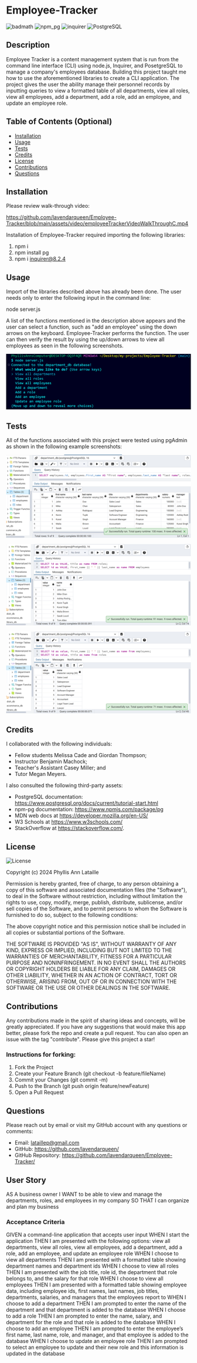 # Employee-Tracker

![badmath](https://img.shields.io/github/languages/top/lernantino/badmath) ![npm_pg](https://img.shields.io/badge/npm_pg-8.11.5-violet) ![inquirer](https://img.shields.io/badge/inquirer-8.2.4-green) ![PostgreSQL](https://img.shields.io/badge/PostgreSQL-16.3-blue)

## Description

Employee Tracker is a content management system that is run from the command line interface (CLI) using node.js, Inquirer, and PosetgreSQL to manage a company's employees database. Building this project taught me how to use the aforementioned libraries to create a CLI application. The project gives the user the ability manage their personnel records by inputting queries to view a formatted table of all departments, view all roles, view all employees, add a department, add a role, add an employee, and update an employee role.

## Table of Contents (Optional)

- [Installation](#installation)
- [Usage](#usage)
- [Tests](#tests)
- [Credits](#credits)
- [License](#license)
- [Contributions](#contributions)
- [Questions](#questions)

## Installation

Please review walk-through video:

https://github.com/lavendarqueen/Employee-Tracker/blob/main/assets/video/employeeTrackerVideoWalkThroughC.mp4

Installation of Employee-Tracker required importing the following libraries:

1. npm i
2. npm install pg
3. npm i inquirer@8.2.4

## Usage

Import of the libraries described above has already been done. The user needs only to enter the following input in the command line:

node server.js

A list of the functions mentioned in the description above appears and the user can select a function, such as "add an employee" using the down arrows on the keyboard. Employee-Tracker performs the function. The user can then verify the result by using the up/down arrows to view all employees as seen in the following screenshots.

![List of Available Functions](/assets/images/ScreenshotFunctionList.png)

## Tests

All of the functions associated with this project were tested using pgAdmin as shown in the following example screenshots:

![Test View All Employeess](/assets/images/ScreenshotViewAllEmployees.png)

![Test Add An Employee](/assets/images/ScreenshotAddEmployee.png)

![Test Update a Department](/assets/images/ScreenshotUpdateEmployeeRole.png)

## Credits

I collaborated with the following individuals:

- Fellow students Melissa Cade and Giordan Thompson;
- Instructor Benjamin Machock;
- Teacher's Assistant Casey Miller; and
- Tutor Megan Meyers.

I also consulted the following third-party assets:

- PostgreSQL documentation: https://www.postgresql.org/docs/current/tutorial-start.html
- npm-pg documentation: https://www.npmjs.com/package/pg
- MDN web docs at https://developer.mozilla.org/en-US/
- W3 Schools at https://www.w3schools.com/
- StackOverflow at https://stackoverflow.com/.

## License

![License](https://img.shields.io/badge/License-MIT-blue.svg)

Copyright (c) 2024 Phyllis Ann Lataille

Permission is hereby granted, free of charge, to any person obtaining a copy
of this software and associated documentation files (the "Software"), to deal
in the Software without restriction, including without limitation the rights
to use, copy, modify, merge, publish, distribute, sublicense, and/or sell
copies of the Software, and to permit persons to whom the Software is
furnished to do so, subject to the following conditions:

The above copyright notice and this permission notice shall be included in all
copies or substantial portions of the Software.

THE SOFTWARE IS PROVIDED "AS IS", WITHOUT WARRANTY OF ANY KIND, EXPRESS OR IMPLIED, INCLUDING BUT NOT LIMITED TO THE WARRANTIES OF MERCHANTABILITY,
FITNESS FOR A PARTICULAR PURPOSE AND NONINFRINGEMENT. IN NO EVENT SHALL THE AUTHORS OR COPYRIGHT HOLDERS BE LIABLE FOR ANY CLAIM, DAMAGES OR OTHER LIABILITY, WHETHER IN AN ACTION OF CONTRACT, TORT OR OTHERWISE, ARISING FROM, OUT OF OR IN CONNECTION WITH THE SOFTWARE OR THE USE OR OTHER DEALINGS IN THE SOFTWARE.

## Contributions

Any contributions made in the spirit of sharing ideas and concepts, will be greatly appreciated. If you have any suggestions that would make this app better, please fork the repo and create a pull request. You can also open an issue with the tag "contribute". Please give this project a star!

### Instructions for forking:

1. Fork the Project
2. Create your Feature Branch (git checkout -b feature/fileName)
3. Commit your Changes (git commit -m)
4. Push to the Branch (git push origin feature/newFeature)
5. Open a Pull Request

## Questions

Please reach out by email or visit my GitHub account with any questions or comments:

- Email: lataillep@gmail.com
- GitHub: https://github.com/lavendarqueen/
- GitHub Repository: https://github.com/lavendarqueen/Employee-Tracker/

## User Story

AS A business owner
I WANT to be able to view and manage the departments, roles, and employees in my company
SO THAT I can organize and plan my business

### Acceptance Criteria

GIVEN a command-line application that accepts user input
WHEN I start the application
THEN I am presented with the following options: view all departments, view all roles, view all employees, add a department, add a role, add an employee, and update an employee role
WHEN I choose to view all departments
THEN I am presented with a formatted table showing department names and department ids
WHEN I choose to view all roles
THEN I am presented with the job title, role id, the department that role belongs to, and the salary for that role
WHEN I choose to view all employees
THEN I am presented with a formatted table showing employee data, including employee ids, first names, last names, job titles, departments, salaries, and managers that the employees report to
WHEN I choose to add a department
THEN I am prompted to enter the name of the department and that department is added to the database
WHEN I choose to add a role
THEN I am prompted to enter the name, salary, and department for the role and that role is added to the database
WHEN I choose to add an employee
THEN I am prompted to enter the employee’s first name, last name, role, and manager, and that employee is added to the database
WHEN I choose to update an employee role
THEN I am prompted to select an employee to update and their new role and this information is updated in the database
